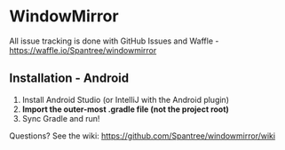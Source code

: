 # WindowMirror
All issue tracking is done with GitHub Issues and Waffle - https://waffle.io/Spantree/windowmirror

Installation - Android
-
1. Install Android Studio (or IntelliJ with the Android plugin)
2. **Import the outer-most .gradle file (not the project root)**
3. Sync Gradle and run!

Questions? See the wiki: <https://github.com/Spantree/windowmirror/wiki>
